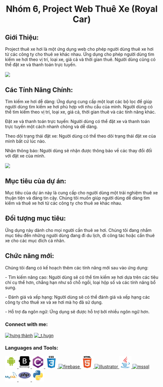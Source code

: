 <h1 align="center">Nhóm 6, Project Web Thuê Xe (Royal Car)</h1>
<h2 align="left"> Giới Thiệu: </h2>
<p dir="auto">Project thuê xe hơi là một ứng dụng web cho phép người dùng thuê xe hơi từ các công ty cho thuê xe khác nhau. Ứng dụng cho phép người dùng tìm kiếm xe hơi theo vị trí, loại xe, giá cả và thời gian thuê. Người dùng cũng có thể đặt xe và thanh toán trực tuyến.</p>
<img align="center" src="https://images.pexels.com/photos/120049/pexels-photo-120049.jpeg?auto=compress&cs=tinysrgb&w=1260&h=750&dpr=1"</img>
<h2 align="left">Các Tính Năng Chính: </h2>
<p dir="auto">Tìm kiếm xe hơi dễ dàng: Ứng dụng cung cấp một loạt các bộ lọc để giúp người dùng tìm kiếm xe hơi phù hợp với nhu cầu của mình. Người dùng có thể tìm kiếm theo vị trí, loại xe, giá cả, thời gian thuê và các tính năng khác.</p>
<p dir="auto">Đặt xe và thanh toán trực tuyến: Người dùng có thể đặt xe và thanh toán trực tuyến một cách nhanh chóng và dễ dàng.</p>
<p dir="auto">Theo dõi trạng thái đặt xe: Người dùng có thể theo dõi trạng thái đặt xe của mình bất cứ lúc nào.</p>
<p dir="auto">Nhận thông báo: Người dùng sẽ nhận được thông báo về các thay đổi đối với đặt xe của mình.</p>
<img align="center"  src="https://images.pexels.com/photos/70912/pexels-photo-70912.jpeg?auto=compress&cs=tinysrgb&w=1260&h=750&dpr=1"</img>
<h2 align="left">Mục tiêu của dự án:</h2>
<p dir="auto">Mục tiêu của dự án này là cung cấp cho người dùng một trải nghiệm thuê xe thuận tiện và đáng tin cậy. Chúng tôi muốn giúp người dùng dễ dàng tìm kiếm và thuê xe hơi từ các công ty cho thuê xe khác nhau.</p>
<h2 align="left">Đối tượng mục tiêu:</h2>
<p dir="auto">Ứng dụng này dành cho mọi người cần thuê xe hơi. Chúng tôi đang nhắm mục tiêu đến những người dùng đang đi du lịch, đi công tác hoặc cần thuê xe cho các mục đích cá nhân.</p>
<h2 align="left">Chức năng mới:</h2>
<p dir="auto">Chúng tôi đang có kế hoạch thêm các tính năng mới sau vào ứng dụng:</h3>
<p dir="auto" >- Tìm kiếm nâng cao: Người dùng sẽ có thể tìm kiếm xe hơi dựa trên các tiêu chí cụ thể hơn, chẳng hạn như số chỗ ngồi, loại hộp số và các tính năng bổ sung.</h3>
<p dir="auto" >- Đánh giá và xếp hạng: Người dùng sẽ có thể đánh giá và xếp hạng các công ty cho thuê xe và xe hơi mà họ đã sử dụng.</h3>
<p dir="auto" >- Hỗ trợ đa ngôn ngữ: Ứng dụng sẽ được hỗ trợ bởi nhiều ngôn ngữ hơn.</h3>
<h3 align="left">Connect with me:</h3>
<p align="left">
<a href="https://www.facebook.com/hugnn141/" target="blank"><img align="center" src="https://raw.githubusercontent.com/rahuldkjain/github-profile-readme-generator/master/src/images/icons/Social/facebook.svg" alt="hưng thành" height="30" width="40" /></a>
<a href="https://instagram.com/_t.hugn" target="blank"><img align="center" src="https://raw.githubusercontent.com/rahuldkjain/github-profile-readme-generator/master/src/images/icons/Social/instagram.svg" alt="_t.hugn" height="30" width="40" /></a>
</p>

<h3 align="left">Languages and Tools:</h3>
<p align="left"> <a href="https://developer.android.com" target="_blank" rel="noreferrer"> <img src="https://raw.githubusercontent.com/devicons/devicon/master/icons/android/android-original-wordmark.svg" alt="android" width="40" height="40"/> </a> <a href="https://getbootstrap.com" target="_blank" rel="noreferrer"> <img src="https://raw.githubusercontent.com/devicons/devicon/master/icons/bootstrap/bootstrap-plain-wordmark.svg" alt="bootstrap" width="40" height="40"/> </a> <a href="https://www.w3schools.com/cs/" target="_blank" rel="noreferrer"> <img src="https://raw.githubusercontent.com/devicons/devicon/master/icons/csharp/csharp-original.svg" alt="csharp" width="40" height="40"/> </a> <a href="https://www.w3schools.com/css/" target="_blank" rel="noreferrer"> <img src="https://raw.githubusercontent.com/devicons/devicon/master/icons/css3/css3-original-wordmark.svg" alt="css3" width="40" height="40"/> </a> <a href="https://firebase.google.com/" target="_blank" rel="noreferrer"> <img src="https://www.vectorlogo.zone/logos/firebase/firebase-icon.svg" alt="firebase" width="40" height="40"/> </a> <a href="https://www.w3.org/html/" target="_blank" rel="noreferrer"> <img src="https://raw.githubusercontent.com/devicons/devicon/master/icons/html5/html5-original-wordmark.svg" alt="html5" width="40" height="40"/> </a> <a href="https://www.adobe.com/in/products/illustrator.html" target="_blank" rel="noreferrer"> <img src="https://www.vectorlogo.zone/logos/adobe_illustrator/adobe_illustrator-icon.svg" alt="illustrator" width="40" height="40"/> </a> <a href="https://www.java.com" target="_blank" rel="noreferrer"> <img src="https://raw.githubusercontent.com/devicons/devicon/master/icons/java/java-original.svg" alt="java" width="40" height="40"/> </a> <a href="https://www.microsoft.com/en-us/sql-server" target="_blank" rel="noreferrer"> <img src="https://www.svgrepo.com/show/303229/microsoft-sql-server-logo.svg" alt="mssql" width="40" height="40"/> </a> <a href="https://www.mysql.com/" target="_blank" rel="noreferrer"> <img src="https://raw.githubusercontent.com/devicons/devicon/master/icons/mysql/mysql-original-wordmark.svg" alt="mysql" width="40" height="40"/> </a> <a href="https://www.php.net" target="_blank" rel="noreferrer"> <img src="https://raw.githubusercontent.com/devicons/devicon/master/icons/php/php-original.svg" alt="php" width="40" height="40"/> </a> <a href="https://www.python.org" target="_blank" rel="noreferrer"> <img src="https://raw.githubusercontent.com/devicons/devicon/master/icons/python/python-original.svg" alt="python" width="40" height="40"/> </a> </p>
